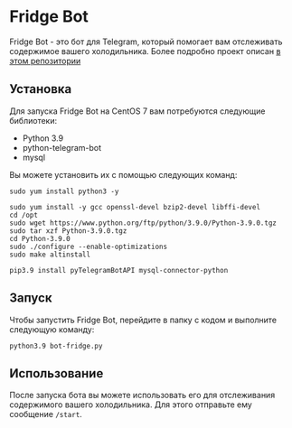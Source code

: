 # Fridge Bot

Fridge Bot - это бот для Telegram, который помогает вам отслеживать содержимое вашего холодильника. Более подробно проект описан [в этом репозитории](https://github.com/Gakhramanzode/fridge-v3)

## Установка

Для запуска Fridge Bot на CentOS 7 вам потребуются следующие библиотеки:

- Python 3.9
- python-telegram-bot
- mysql

Вы можете установить их с помощью следующих команд:

`sudo yum install python3 -y`

```
sudo yum install -y gcc openssl-devel bzip2-devel libffi-devel
cd /opt
sudo wget https://www.python.org/ftp/python/3.9.0/Python-3.9.0.tgz
sudo tar xzf Python-3.9.0.tgz
cd Python-3.9.0
sudo ./configure --enable-optimizations
sudo make altinstall
```

`pip3.9 install pyTelegramBotAPI mysql-connector-python`

## Запуск

Чтобы запустить Fridge Bot, перейдите в папку с кодом и выполните следующую команду:

`python3.9 bot-fridge.py`

## Использование

После запуска бота вы можете использовать его для отслеживания содержимого вашего холодильника. Для этого отправьте ему сообщение `/start`.